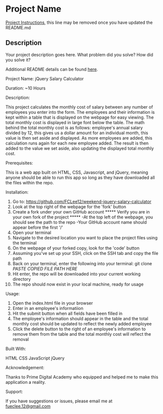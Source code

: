 # Project Name

[Project Instructions](./INSTRUCTIONS.md), this line may be removed once you have updated the README.md

## Description

Your project description goes here. What problem did you solve? How did you solve it?

Additional README details can be found [here](https://github.com/PrimeAcademy/readme-template/blob/master/README.md).

Project Name: jQuery Salary Calculator

Duration: ~10 Hours

Description:

This project calculates the monthly cost of salary between any number of employees you enter into the form. The employees and their information
    is kept within a table that is displayed on the webpage for easy viewing. The total monthly cost is displayed in large font below the table. The math behind the total monthly cost is as follows: employee's annual salary divided by 12, this gives us a dollar amount for an individual month, this value is then set aside and displayed. As more employees are added, this calculation runs again for each new employee added. The result is then added to the value we set aside, also updating the displayed total monthly cost.

Prerequisites:

This is a web app built on HTML, CSS, Javascript, and jQuery, meaning anyone should be able to run this app so long as they have downloaded all the files within the repo.

Installation:

1) Go to: https://github.com/FCLee12/weekend-jquery-salary-calculator
2) Look at the top right of the webpage for the 'fork' button
3) Create a fork under your own GitHub account
    ***** Verify you are in your own fork of the project *****
        -At the top left of the webpage, you should see the path to the repo
        -Your GitHub account name should appear before the first '/'
4) Open your terminal
5) Navigate to the desired location you want to place the project files using the terminal
6) On the webpage of your forked copy, look for the 'code' button
7) Assuming you've set up your SSH, click on the SSH tab and copy the file path
7) Back on your terminal, enter the following into your terminal:
    git clone *PASTE COPIED FILE PATH HERE*
8) Hit enter, the repo will be downloaded into your current working directory
9) The repo should now exist in your local machine, ready for usage

Usage:

1) Open the index.html file in your browser
2) Enter in an employee's informatiion
3) Hit the submit button when all fields have been filled in
4) The employee's information should appear in the table and the total monthly cost should
    be updated to reflect the newly added employee
5) Click the delete button to the right of an employee's information to remove them from the table
     and the total monthly cost will reflect the removal

Built With:

HTML
CSS
JavaScript
jQuery

Acknowledgement:

Thanks to Prime Digital Academy who equipped and helped me to make this application a reality.

Support:

If you have suggestions or issues, please email me at fueclee.12@gmail.com
